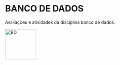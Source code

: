 # BANCO DE DADOS
Avaliações e atividades da disciplina banco de dados.  

 <img align="center" alt="BD" height="100" width="100" src="https://cdn-icons-png.flaticon.com/512/51/51334.png">
